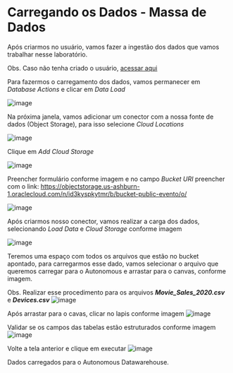 # Carregando os Dados - Massa de Dados

Após criarmos no usuário, vamos fazer a ingestão dos dados que vamos trabalhar nesse laboratório.

Obs. Caso não tenha criado o usuário, [acessar aqui](https://github.com/heloisaescobar/OCI-in-Lab-Data-Transforms/blob/main/Roteiro/Provisionamento%20Autonomous%20Database%20-%20Datawarehouse.md)

Para fazermos o carregamento dos dados, vamos permanecer em <i>Database Actions</i> e clicar em <i>Data Load</i>

![image](https://user-images.githubusercontent.com/46925501/169383744-7c3ca959-bffe-40c3-bb76-2fa36ef69cfb.png)

Na próxima janela, vamos adicionar um conector com a nossa fonte de dados (Object Storage), para isso selecione <i>Cloud Locations</i>

![image](https://user-images.githubusercontent.com/46925501/169384077-72de039c-90f8-4dd6-a7bb-61db2f900363.png)

Clique em <i>Add Cloud Storage</i>

![image](https://user-images.githubusercontent.com/46925501/169384166-e46ef8a7-2512-4677-a0a8-d328794e9e9a.png)

Preencher formulário conforme imagem e no campo <i>Bucket URI</i> preencher com o link: https://objectstorage.us-ashburn-1.oraclecloud.com/n/id3kyspkytmr/b/bucket-public-evento/o/

![image](https://user-images.githubusercontent.com/46925501/169384378-b46d01e7-8790-4d67-85ee-a4f47680ef7f.png)

Após criarmos nosso conector, vamos realizar a carga dos dados, selecionando <i>Load Data</i> e <i>Cloud Storage</i> conforme imagem

![image](https://user-images.githubusercontent.com/46925501/169384563-b5046e5b-9780-4bdd-9acb-b5ea6e57624c.png)

Teremos uma espaço com todos os arquivos que estão no bucket apontado, para carregarmos esse dado, vamos selecionar o arquivo que queremos carregar para o Autonomous e arrastar para o canvas, conforme imagem.

Obs. Realizar esse procedimento para os arquivos <b><i>Movie_Sales_2020.csv</i></b> e <b><i>Devices.csv</i></b>
![image](https://user-images.githubusercontent.com/46925501/169385566-214a1a75-2d57-4dda-978e-b6add9f53bb1.png)

Após arrastar para o cavas, clicar no lapis conforme imagem
![image](https://user-images.githubusercontent.com/46925501/169386213-4b5825ea-e036-461c-bd43-5a2179f9ce20.png)

Validar se os campos das tabelas estão estruturados conforme imagem
![image](https://user-images.githubusercontent.com/46925501/169386301-8b9e90cb-2381-442f-8ade-78e04e637418.png)

Volte a tela anterior e clique em executar
![image](https://user-images.githubusercontent.com/46925501/169386374-66350c6c-5efb-4c5e-86d9-c538bbab2fee.png)

Dados carregados para o Autonomous Datawarehouse.

